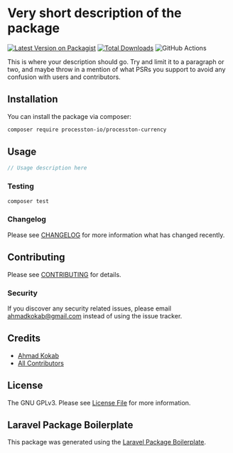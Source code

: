 # Very short description of the package

[![Latest Version on Packagist](https://img.shields.io/packagist/v/processton-io/processton-currency.svg?style=flat-square)](https://packagist.org/packages/processton-io/processton-currency)
[![Total Downloads](https://img.shields.io/packagist/dt/processton-io/processton-currency.svg?style=flat-square)](https://packagist.org/packages/processton-io/processton-currency)
![GitHub Actions](https://github.com/processton-io/processton-currency/actions/workflows/main.yml/badge.svg)

This is where your description should go. Try and limit it to a paragraph or two, and maybe throw in a mention of what PSRs you support to avoid any confusion with users and contributors.

## Installation

You can install the package via composer:

```bash
composer require processton-io/processton-currency
```

## Usage

```php
// Usage description here
```

### Testing

```bash
composer test
```

### Changelog

Please see [CHANGELOG](CHANGELOG.md) for more information what has changed recently.

## Contributing

Please see [CONTRIBUTING](CONTRIBUTING.md) for details.

### Security

If you discover any security related issues, please email ahmadkokab@gmail.com instead of using the issue tracker.

## Credits

-   [Ahmad Kokab](https://github.com/processton)
-   [All Contributors](../../contributors)

## License

The GNU GPLv3. Please see [License File](LICENSE.md) for more information.

## Laravel Package Boilerplate

This package was generated using the [Laravel Package Boilerplate](https://laravelpackageboilerplate.com).
